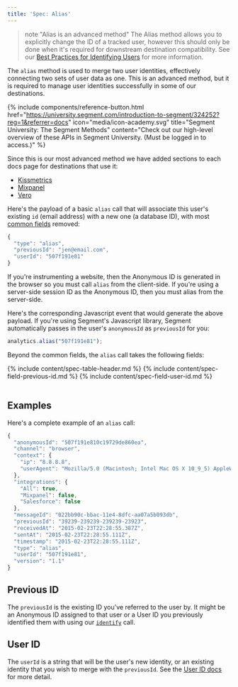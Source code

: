 ```yaml
---
title: 'Spec: Alias'
---
```


> note "Alias is an advanced method"
> The Alias method allows you to explicitly change the ID of a tracked user, however this should only be done when it's required for downstream destination compatibility. See our [Best Practices for Identifying Users](/docs/guides/how-to-guides/best-practices-identify/) for more information.

The `alias` method is used to merge two user identities, effectively connecting two sets of user data as one. This is an advanced method, but it is required to manage user identities successfully in some of our destinations.

{% include components/reference-button.html href="https://university.segment.com/introduction-to-segment/324252?reg=1&referrer=docs" icon="media/icon-academy.svg" title="Segment University: The Segment Methods" content="Check out our high-level overview of these APIs in Segment University. (Must be logged in to access.)" %}

Since this is our most advanced method we have added sections to each docs page for destinations that use it:

- [Kissmetrics](/docs/connections/destinations/catalog/kissmetrics#alias)
- [Mixpanel](/docs/connections/destinations/catalog/mixpanel#alias)
- [Vero](/docs/connections/destinations/catalog/vero#alias)

Here's the payload of a basic `alias` call that will associate this user's existing `id` (email address) with a new one (a database ID), with most [common fields](/docs/connections/spec/common/) removed:

```js
{
  "type": "alias",
  "previousId": "jen@email.com",
  "userId": "507f191e81"
}
```

If you're instrumenting a website, then the Anonymous ID is generated in the browser so you must call `alias` from the client-side. If you're using a server-side session ID as the Anonymous ID, then you must alias from the server-side.

Here's the corresponding Javascript event that would generate the above payload. If you're using Segment's Javascript library, Segment automatically passes in the user's `anonymousId` as `previousId` for you:

```js
analytics.alias("507f191e81");
```

Beyond the common fields, the `alias` call takes the following fields:

<table>
  {% include content/spec-table-header.md %}
  {% include content/spec-field-previous-id.md %}
  {% include content/spec-field-user-id.md %}
</table>


## Examples
Here's a complete example of an `alias` call:

```js
{
  "anonymousId": "507f191e810c19729de860ea",
  "channel": "browser",
  "context": {
    "ip": "8.8.8.8",
    "userAgent": "Mozilla/5.0 (Macintosh; Intel Mac OS X 10_9_5) AppleWebKit/537.36 (KHTML, like Gecko) Chrome/40.0.2214.115 Safari/537.36"
  },
  "integrations": {
    "All": true,
    "Mixpanel": false,
    "Salesforce": false
  },
  "messageId": "022bb90c-bbac-11e4-8dfc-aa07a5b093db",
  "previousId": "39239-239239-239239-23923",
  "receivedAt": "2015-02-23T22:28:55.387Z",
  "sentAt": "2015-02-23T22:28:55.111Z",
  "timestamp": "2015-02-23T22:28:55.111Z",
  "type": "alias",
  "userId": "507f191e81",
  "version": "1.1"
}
```

## Previous ID

The `previousId` is the existing ID you've referred to the user by. It might be an Anonymous ID assigned to that user or a User ID you previously identified them with using our [`identify`](/docs/connections/spec/identify/) call.

## User ID

The `userId` is a string that will be the user's new identity, or an existing identity that you wish to merge with the `previousId`. See the [User ID docs](/docs/connections/spec/identify#user-id) for more detail.
